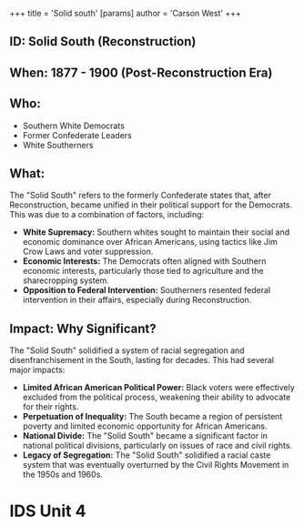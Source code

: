 +++
 title = 'Solid south'
[params]
	author = 'Carson West'
+++
## ID: Solid South (Reconstruction)

## When: 1877 - 1900 (Post-Reconstruction Era)

## Who: 
* Southern White Democrats 
* Former Confederate Leaders 
* White Southerners 

## What: 
The "Solid South" refers to the formerly Confederate states that, after Reconstruction, became unified in their political support for the Democrats.  This was due to a combination of factors, including: 
* **White Supremacy:**  Southern whites sought to maintain their social and economic dominance over African Americans, using tactics like Jim Crow Laws and voter suppression.
* **Economic Interests:** The Democrats often aligned with Southern economic interests, particularly those tied to agriculture and the sharecropping system.
* **Opposition to Federal Intervention:** Southerners resented federal intervention in their affairs, especially during Reconstruction.

## Impact: Why Significant? 
The "Solid South" solidified a system of racial segregation and disenfranchisement in the South, lasting for decades. This had several major impacts:
* **Limited African American Political Power:**  Black voters were effectively excluded from the political process, weakening their ability to advocate for their rights.
* **Perpetuation of Inequality:**  The South became a region of persistent poverty and limited economic opportunity for African Americans.
* **National Divide:** The "Solid South" became a significant factor in national political divisions, particularly on issues of race and civil rights. 
* **Legacy of Segregation:**  The "Solid South" solidified a racial caste system that was eventually overturned by the Civil Rights Movement in the 1950s and 1960s. 

# IDS Unit 4